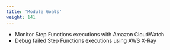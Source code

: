 ```yaml
---
title: 'Module Goals'
weight: 141
---
```


- Monitor Step Functions executions with Amazon CloudWatch
- Debug failed Step Functions executions using AWS X-Ray